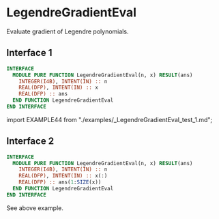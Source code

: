 # LegendreGradientEval

Evaluate gradient of Legendre polynomials.

## Interface 1

<Tabs>
<TabItem value="interface" label="܀ Interface" default>

```fortran
INTERFACE
  MODULE PURE FUNCTION LegendreGradientEval(n, x) RESULT(ans)
    INTEGER(I4B), INTENT(IN) :: n
    REAL(DFP), INTENT(IN) :: x
    REAL(DFP) :: ans
  END FUNCTION LegendreGradientEval
END INTERFACE
```

</TabItem>

<TabItem value="example" label="️܀ See example">

import EXAMPLE44 from "./examples/\_LegendreGradientEval_test_1.md";

<EXAMPLE44 />

</TabItem>

<TabItem value="close" label="↢ ">

</TabItem>
</Tabs>

## Interface 2

<Tabs>
<TabItem value="interface" label="܀ Interface" default>

```fortran
INTERFACE
  MODULE PURE FUNCTION LegendreGradientEval(n, x) RESULT(ans)
    INTEGER(I4B), INTENT(IN) :: n
    REAL(DFP), INTENT(IN) :: x(:)
    REAL(DFP) :: ans(1:SIZE(x))
  END FUNCTION LegendreGradientEval
END INTERFACE
```

</TabItem>

<TabItem value="example" label="️܀ See example">

See above example.

</TabItem>

<TabItem value="close" label="↢ ">

</TabItem>
</Tabs>
